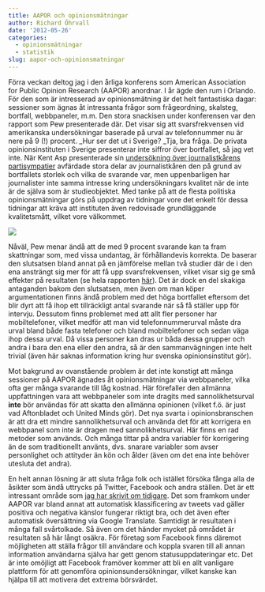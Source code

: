 ```yaml
---
title: AAPOR och opinionsmätningar
author: Richard Öhrvall
date: '2012-05-26'
categories:
  - opinionsmätningar
  - statistik
slug: aapor-och-opinionsmatningar
---
```


Förra veckan deltog jag i den årliga konferens som American Association for Public Opinion Research (AAPOR) anordnar. I år ägde den rum i Orlando. För den som är intresserad av opinionsmätning är det helt fantastiska dagar: sessioner som ägnas åt intressanta frågor som frågeordning, skalsteg, bortfall, webbpaneler, m.m. Den stora snackisen under konferensen var den rapport som Pew presenterade där. Det visar sig att svarsfrekvensen vid amerikanska undersökningar baserade på urval av telefonnummer nu är nere på 9 (!) procent. _Hur ser det ut i Sverige? _Tja, bra fråga. De privata opinionsinstituten i Sverige presenterar inte siffror över bortfallet, så jag vet inte. När Kent Asp presenterade sin [undersökning över journalistkårens partisympatier](http://www.jmg.gu.se/digitalAssets/1370/1370309_journalist-2011-journalistboken-kap-13.pdf) avfärdade stora delar av journalistkåren den på grund av bortfallets storlek och vilka de svarande var, men uppenbarligen har journalister inte samma intresse kring undersökningars kvalitet när de inte är de själva som är studieobjektet. Med tanke på att de flesta politiska opinionsmätningar görs på uppdrag av tidningar vore det enkelt för dessa tidningar att kräva att instituten även redovisade grundläggande kvalitetsmått, vilket vore välkommet.

![](/img/wp/pew.png)

Nåväl, Pew menar ändå att de med 9 procent svarande kan ta fram skattningar som, med vissa undantag, är förhållandevis korrekta. De baserar den slutsatsen bland annat på en jämförelse mellan två studier där de i den ena ansträngt sig mer för att få upp svarsfrekvensen, vilket visar sig ge små effekter på resultaten  (se hela rapporten [här](http://www.people-press.org/files/legacy-pdf/Assessing%20the%20Representativeness%20of%20Public%20Opinion%20Surveys.pdf)). Det är dock en del skakiga antaganden bakom den slutsatsen, men även om man köper argumentationen finns ändå problem med det höga bortfallet eftersom det blir dyrt att få ihop ett tillräckligt antal svarande när så få ställer upp för intervju. Dessutom finns problemet med att allt fler personer har mobiltelefoner, vilket medför att man vid telefonnummerurval måste dra urval bland både fasta telefoner och bland mobiltelefoner och sedan väga ihop dessa urval. Då vissa personer kan dras ur båda dessa grupper och andra i bara den ena eller den andra, så är den sammanvägningen inte helt trivial (även här saknas information kring hur svenska opinionsinstitut gör).

Mot bakgrund av ovanstående problem är det inte konstigt att många sessioner på AAPOR ägnades åt opinionsmätningar via webbpaneler, vilka ofta ger många svarande till låg kostnad. Här förefaller den allmänna uppfattningen vara att webbpaneler som inte dragits med sannolikhetsurval **inte** bör användas för att skatta den allmänna opinionen (vilket f.ö. är just vad Aftonbladet och United Minds gör). Det nya svarta i opinionsbranschen är att dra ett mindre sannolikhetsurval och använda det för att korrigera en webbpanel som inte är dragen med sannolikhetsurval. Här finns en rad metoder som används. Och många tittar på andra variabler för korrigering än de som traditionellt använts, dvs. snarare variabler som avser personlighet och attityder än kön och ålder (även om det ena inte behöver utesluta det andra).

En helt annan lösning är att sluta fråga folk och istället försöka fånga alla de åsikter som ändå uttrycks på Twitter, Facebook och andra ställen. Det är ett intressant område som [jag har skrivit om tidigare](https://richardohrvall.rbind.io/2012/02/en-kvittrande-opinion/). Det som framkom under AAPOR var bland annat att automatisk klassificering av tweets vad gäller positiva och negativa känslor fungerar riktigt bra, och det även efter automatisk översättning via Google Translate. Samtidigt är resultaten i många fall svårtolkade. Så även om det händer mycket på området är resultaten så här långt osäkra. För företag som Facebook finns däremot möjligheten att ställa frågor till användare och koppla svaren till all annan information användarna själva har gett genom statusuppdateringar etc. Det är inte omöjligt att Facebook framöver kommer att bli en allt vanligare plattform för att genomföra opinionsundersökningar, vilket kanske kan hjälpa till att motivera det extrema börsvärdet.
